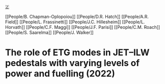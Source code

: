 [🇿](zotero://select/groups/5372906/items/EIKU7HQV)

[[People/B. Chapman-Oplopoiou]] [[People/D.R. Hatch]] [[People/A.R. Field]] [[People/L. Frassinetti]] [[People/J.C. Hillesheim]] [[People/L. Horvath]] [[People/C.F. Maggi]] [[People/J.F. Parisi]] [[People/C.M. Roach]] [[People/S. Saarelma]] [[People/J. Walker]] 
# The role of ETG modes in JET–ILW pedestals with varying levels of power and fuelling (2022)

